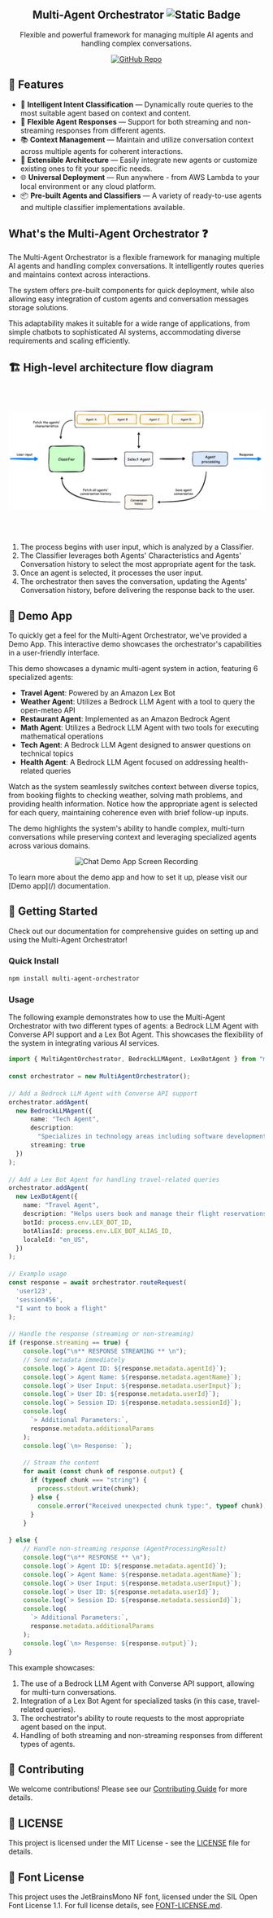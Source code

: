 <h2 align="center">Multi-Agent Orchestrator&nbsp;<img alt="Static Badge" src="https://img.shields.io/badge/Beta-4e9bcd"></h2>

<p align="center">Flexible and powerful framework for managing multiple AI agents and handling complex conversations.</p>

<p align="center">
<a href="https://github.com/awslabs/multi-agent-orchestrator"><img alt="GitHub Repo" src="https://img.shields.io/badge/GitHub-Repo-green.svg" /></a>
</p>

## 🔖 Features

- 🧠 **Intelligent Intent Classification** — Dynamically route queries to the most suitable agent based on context and content.
- 🌊 **Flexible Agent Responses** — Support for both streaming and non-streaming responses from different agents.
- 📚 **Context Management** — Maintain and utilize conversation context across multiple agents for coherent interactions.
- 🔧 **Extensible Architecture** — Easily integrate new agents or customize existing ones to fit your specific needs.
- 🌐 **Universal Deployment** — Run anywhere - from AWS Lambda to your local environment or any cloud platform.
- 📦 **Pre-built Agents and Classifiers** — A variety of ready-to-use agents and multiple classifier implementations available.

## What's the Multi-Agent Orchestrator ❓

The Multi-Agent Orchestrator is a flexible framework for managing multiple AI agents and handling complex conversations. It intelligently routes queries and maintains context across interactions. 

The system offers pre-built components for quick deployment, while also allowing easy integration of custom agents and conversation messages storage solutions. 

This adaptability makes it suitable for a wide range of applications, from simple chatbots to sophisticated AI systems, accommodating diverse requirements and scaling efficiently.


## 🏗️ High-level architecture flow diagram

<br /><br />
<p align="center">
  <img src="img/flow.jpg">
</p>
<br /><br />


1. The process begins with user input, which is analyzed by a Classifier. 
2. The Classifier leverages both Agents' Characteristics and Agents' Conversation history to select the most appropriate agent for the task. 
3. Once an agent is selected, it processes the user input.
4. The orchestrator then saves the conversation, updating the Agents' Conversation history, before delivering the response back to the user. 


## 💬 Demo App

To quickly get a feel for the Multi-Agent Orchestrator, we've provided a Demo App. This interactive demo showcases the orchestrator's capabilities in a user-friendly interface.

This demo showcases a dynamic multi-agent system in action, featuring 6 specialized agents:
- **Travel Agent**: Powered by an Amazon Lex Bot
- **Weather Agent**: Utilizes a Bedrock LLM Agent with a tool to query the open-meteo API
- **Restaurant Agent**: Implemented as an Amazon Bedrock Agent
- **Math Agent**: Utilizes a Bedrock LLM Agent with two tools for executing mathematical operations
- **Tech Agent**: A Bedrock LLM Agent designed to answer questions on technical topics
- **Health Agent**: A Bedrock LLM Agent focused on addressing health-related queries

Watch as the system seamlessly switches context between diverse topics, from booking flights to checking weather, solving math problems, and providing health information.
Notice how the appropriate agent is selected for each query, maintaining coherence even with brief follow-up inputs. 

The demo highlights the system's ability to handle complex, multi-turn conversations while preserving context and leveraging specialized agents across various domains.

<p align="center">
  <img src="img/demo-app.gif" alt="Chat Demo App Screen Recording">
</p>
To learn more about the demo app and how to set it up, please visit our [Demo app](/) documentation.

## 🚀 Getting Started

Check out our documentation for comprehensive guides on setting up and using the Multi-Agent Orchestrator!

### Quick Install

```bash
npm install multi-agent-orchestrator
```

### Usage

The following example demonstrates how to use the Multi-Agent Orchestrator with two different types of agents: a Bedrock LLM Agent with Converse API support and a Lex Bot Agent. This showcases the flexibility of the system in integrating various AI services.

```typescript
import { MultiAgentOrchestrator, BedrockLLMAgent, LexBotAgent } from "multi-agent-orchestrator";

const orchestrator = new MultiAgentOrchestrator();

// Add a Bedrock LLM Agent with Converse API support
orchestrator.addAgent(
  new BedrockLLMAgent({
      name: "Tech Agent",
      description:
        "Specializes in technology areas including software development, hardware, AI, cybersecurity, blockchain, cloud computing, emerging tech innovations, and pricing/costs related to technology products and services.",
      streaming: true
  })
);

// Add a Lex Bot Agent for handling travel-related queries
orchestrator.addAgent(
  new LexBotAgent({
    name: "Travel Agent",
    description: "Helps users book and manage their flight reservations",
    botId: process.env.LEX_BOT_ID,
    botAliasId: process.env.LEX_BOT_ALIAS_ID,
    localeId: "en_US",
  })
);

// Example usage
const response = await orchestrator.routeRequest(
  'user123',
  'session456',
  "I want to book a flight"
);

// Handle the response (streaming or non-streaming)
if (response.streaming == true) {
    console.log("\n** RESPONSE STREAMING ** \n");
    // Send metadata immediately
    console.log(`> Agent ID: ${response.metadata.agentId}`);
    console.log(`> Agent Name: ${response.metadata.agentName}`);
    console.log(`> User Input: ${response.metadata.userInput}`);
    console.log(`> User ID: ${response.metadata.userId}`);
    console.log(`> Session ID: ${response.metadata.sessionId}`);
    console.log(
      `> Additional Parameters:`,
      response.metadata.additionalParams
    );
    console.log(`\n> Response: `);

    // Stream the content
    for await (const chunk of response.output) {
      if (typeof chunk === "string") {
        process.stdout.write(chunk);
      } else {
        console.error("Received unexpected chunk type:", typeof chunk);
      }
    }

} else {
    // Handle non-streaming response (AgentProcessingResult)
    console.log("\n** RESPONSE ** \n");
    console.log(`> Agent ID: ${response.metadata.agentId}`);
    console.log(`> Agent Name: ${response.metadata.agentName}`);
    console.log(`> User Input: ${response.metadata.userInput}`);
    console.log(`> User ID: ${response.metadata.userId}`);
    console.log(`> Session ID: ${response.metadata.sessionId}`);
    console.log(
      `> Additional Parameters:`,
      response.metadata.additionalParams
    );
    console.log(`\n> Response: ${response.output}`);
}
```

This example showcases:
1. The use of a Bedrock LLM Agent with Converse API support, allowing for multi-turn conversations.
2. Integration of a Lex Bot Agent for specialized tasks (in this case, travel-related queries).
3. The orchestrator's ability to route requests to the most appropriate agent based on the input.
4. Handling of both streaming and non-streaming responses from different types of agents.


## 🤝 Contributing

We welcome contributions! Please see our [Contributing Guide](CONTRIBUTING.md) for more details.

## 📄 LICENSE

This project is licensed under the MIT License - see the [LICENSE](LICENSE) file for details.

## 📄 Font License
This project uses the JetBrainsMono NF font, licensed under the SIL Open Font License 1.1.
For full license details, see [FONT-LICENSE.md](https://github.com/JetBrains/JetBrainsMono/blob/master/OFL.txt).
